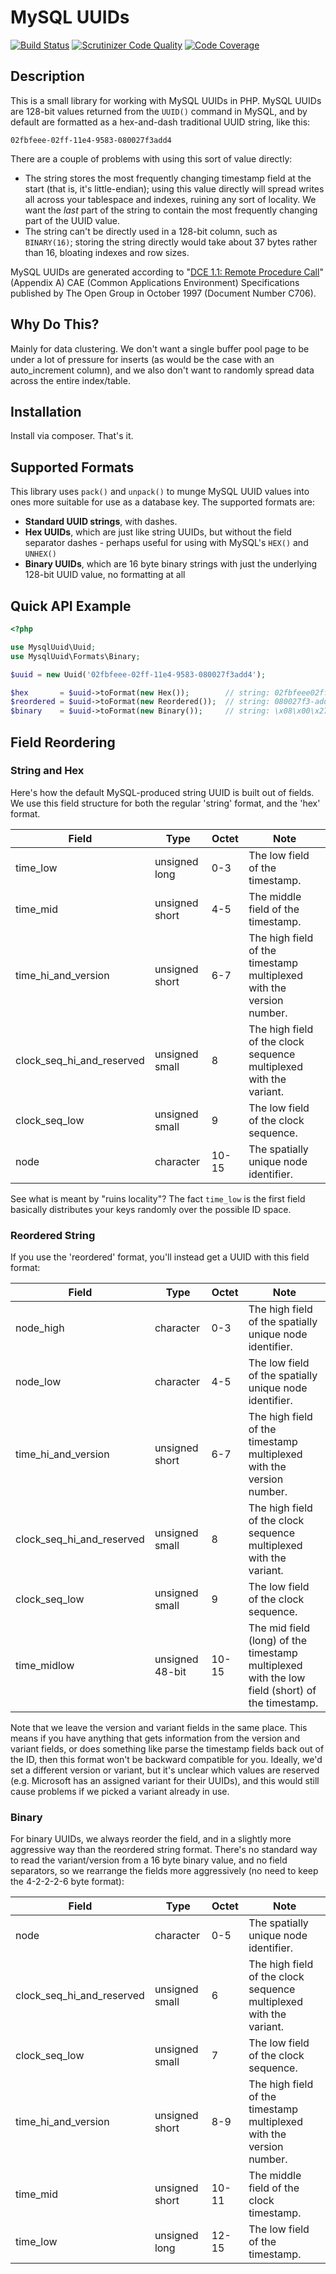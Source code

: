 # MySQL UUIDs

[![Build Status](https://travis-ci.org/vend/mysql-uuid.png)](https://travis-ci.org/vend/mysql-uuid)
[![Scrutinizer Code Quality](https://scrutinizer-ci.com/g/vend/mysql-uuid/badges/quality-score.png?b=master)](https://scrutinizer-ci.com/g/vend/mysql-uuid/?branch=master)
[![Code Coverage](https://scrutinizer-ci.com/g/vend/mysql-uuid/badges/coverage.png?b=master)](https://scrutinizer-ci.com/g/vend/mysql-uuid/?branch=master)

## Description

This is a small library for working with MySQL UUIDs in PHP. MySQL UUIDs are
128-bit values returned from the `UUID()` command in MySQL, and by default
are formatted as a hex-and-dash traditional UUID string, like this:

```
02fbfeee-02ff-11e4-9583-080027f3add4
```

There are a couple of problems with using this sort of value directly:

 * The string stores the most frequently changing timestamp field at the start (that is, it's little-endian);
   using this value directly will spread writes all across your tablespace and
   indexes, ruining any sort of locality. We want the *last* part of the string to contain
   the most frequently changing part of the UUID value.
 * The string can't be directly used in a 128-bit column, such as `BINARY(16)`;
   storing the string directly would take about 37 bytes rather than 16, bloating
   indexes and row sizes.

MySQL UUIDs are generated according to "[DCE 1.1: Remote Procedure Call](http://www.opengroup.org/public/pubs/catalog/c706.htm)" (Appendix A) CAE (Common Applications Environment) Specifications published by The Open Group in October 1997 (Document Number C706).

## Why Do This?

Mainly for data clustering. We don't want a single buffer pool page to be under a lot of pressure for inserts (as would be the case with an auto_increment column), and we also don't want to randomly spread data across the entire index/table.

## Installation

Install via composer. That's it.

## Supported Formats

This library uses `pack()` and `unpack()` to munge MySQL UUID values into ones more suitable
for use as a database key. The supported formats are:

 * **Standard UUID strings**, with dashes.
 * **Hex UUIDs**, which are just like string UUIDs, but without the field separator dashes - perhaps useful for using with MySQL's `HEX()` and `UNHEX()`
 * **Binary UUIDs**, which are 16 byte binary strings with just the underlying 128-bit UUID value, no formatting at all

## Quick API Example

```php
<?php

use MysqlUuid\Uuid;
use MysqlUuid\Formats\Binary;

$uuid = new Uuid('02fbfeee-02ff-11e4-9583-080027f3add4');

$hex       = $uuid->toFormat(new Hex());        // string: 02fbfeee02ff11e49583080027f3add4
$reordered = $uuid->toFormat(new Reordered());  // string: 080027f3-add4-11e4-9583-02ff02fbfeee
$binary    = $uuid->toFormat(new Binary());     // string: \x08\x00\x27\xf3\xad\xd4\x95\x83\x11\xe4\x02\xff\x02\xfb\xfe\xee
```

## Field Reordering

### String and Hex

Here's how the default MySQL-produced string UUID is built out of fields. We use this field structure for both the regular 'string' format, and the 'hex' format.

Field                     | Type           | Octet | Note
-----                     | ----           | ----- | ----
time_low                  | unsigned long  | 0-3   | The low field of the timestamp.
time_mid                  | unsigned short | 4-5   | The middle field of the timestamp.
time_hi_and_version       | unsigned short | 6-7   | The high field of the timestamp multiplexed with the version number.
clock_seq_hi_and_reserved | unsigned small | 8     | The high field of the clock sequence multiplexed with the variant.
clock_seq_low             | unsigned small | 9     | The low field of the clock sequence.
node                      | character      | 10-15 | The spatially unique node identifier.

See what is meant by "ruins locality"? The fact `time_low` is the first field basically distributes your keys randomly over the possible ID space.

### Reordered String

If you use the 'reordered' format, you'll instead get a UUID with this field format:

Field                     | Type            | Octet | Note
-----                     | ----            | ----- | ----
node_high                 | character       | 0-3   | The high field of the spatially unique node identifier.
node_low                  | character       | 4-5   | The low field of the spatially unique node identifier.
time_hi_and_version       | unsigned short  | 6-7   | The high field of the timestamp multiplexed with the version number.
clock_seq_hi_and_reserved | unsigned small  | 8     | The high field of the clock sequence multiplexed with the variant.
clock_seq_low             | unsigned small  | 9     | The low field of the clock sequence.
time_midlow               | unsigned 48-bit | 10-15 | The mid field (long) of the timestamp multiplexed with the low field (short) of the timestamp.

Note that we leave the version and variant fields in the same place. This means if you have anything that gets information from the version and variant fields, or does something like parse the timestamp fields back out of the ID, then this format won't be backward compatible for you. Ideally, we'd set a different version or variant, but it's unclear which values are reserved (e.g. Microsoft has an assigned variant for their UUIDs), and this would still cause problems if we picked a variant already in use.

### Binary

For binary UUIDs, we always reorder the field, and in a slightly more aggressive way than the reordered string format. There's no standard way to read the variant/version from a 16 byte binary value, and no field separators, so we rearrange the fields more aggressively (no need to keep the 4-2-2-2-6 byte format):

Field                     | Type           | Octet | Note
-----                     | ----           | ----- | ----
node                      | character      | 0-5   | The spatially unique node identifier.
clock_seq_hi_and_reserved | unsigned small | 6     | The high field of the clock sequence multiplexed with the variant.
clock_seq_low             | unsigned small | 7     | The low field of the clock sequence.
time_hi_and_version       | unsigned short | 8-9   | The high field of the timestamp multiplexed with the version number.
time_mid                  | unsigned short | 10-11 | The middle field of the clock timestamp.
time_low                  | unsigned long  | 12-15 | The low field of the timestamp.
